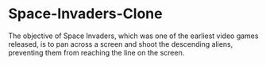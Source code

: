 # Space-Invaders-Clone
The objective of Space Invaders, which was one of the earliest video games released, is to pan across a screen and shoot the descending aliens, preventing them from reaching the line on the screen. 

